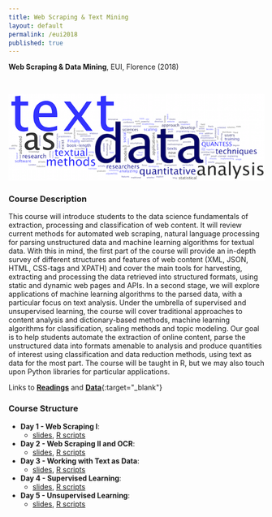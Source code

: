 ```yaml
---
title: Web Scraping & Text Mining
layout: default
permalink: /eui2018
published: true
---
```


**Web Scraping & Data Mining**, EUI, Florence (2018)

&nbsp;

![text](text.png)

### Course Description

This course will introduce students to the data science fundamentals of extraction, processing and classification of web content. It will review current methods for automated web scraping, natural language processing for parsing unstructured data and machine learning algorithms for textual data. With this in mind, the first part of the course will provide an in-depth survey of different structures and features of web content (XML, JSON, HTML, CSS-tags and XPATH) and cover the main tools for harvesting, extracting and processing the data retrieved into structured formats, using static and dynamic web pages and APIs. In a second stage, we will explore applications of machine learning algorithms to the parsed data, with a particular focus on text analysis. Under the umbrella of supervised and unsupervised learning, the course will cover traditional approaches to content analysis and dictionary-based methods, machine learning algorithms for classification, scaling methods and topic modeling. Our goal is to help students automate the extraction of online content, parse the unstructured data into formats amenable to analysis and produce quantities of interest using classification and data reduction methods, using text as data for the most part. The course will be taught in R, but we may also touch upon Python libraries for particular applications.

Links to [**Readings**](eui2018/readings.zip) and [**Data**](pauloserodio.com/readings.zip){:target="_blank"}

### Course Structure

  - **Day 1 - Web Scraping I**: 
    - [slides](eui2018/day1.pdf), [R scripts](eui2018/scripts_day1.zip)
  - **Day 2 - Web Scraping II and OCR**: 
    - [slides](eui2018/day2.pdf), [R scripts](eui2018/labs_day2.zip)
  - **Day 3 - Working with Text as Data**: 
    - [slides](eui2018/slides_day3.pdf), [R scripts](eui2018/lab_day3.R)
  - **Day 4 - Supervised Learning**: 
    - [slides](eui2018/slides_day4.pdf), [R scripts](eui2018/lab_day4.zip)
  - **Day 5 - Unsupervised Learning**: 
    - [slides](eui2018/day5_slides.pdf), [R scripts](pauloserodio.com/readings.zip)




